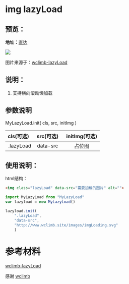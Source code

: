 
# img lazyLoad

## 预览：

**地址：**[直达](https://curtaintan.github.io/lazyLoad/build/index.html)

![](view.gif)

图片来源于：[wclimb-lazyLoad](https://github.com/wclimb/lazyLoad)

## 说明：
1. 支持横向滚动懒加载

## 参数说明

MyLazyLoad.init( cls, src, initImg )

| cls(可选)   | src(可选)    |  initImg(可选)  |
| :----: | :----:   | :----: |
| .lazyLoad | data-src   | 占位图  |


## 使用说明：

html结构：
```html
<img class="lazyLoad" data-src="需要加载的图片" alt="">
```

```js
import MyLazyLoad from "MyLazyLoad"
var lazyload = new MyLazyLoad()

lazyload.init( 
    ".lazyLoad",
    "data-src",
    "http://www.wclimb.site/images/imgLoading.svg" 
    )
```

# 参考材料

[wclimb-lazyLoad](https://github.com/wclimb/lazyLoad)

感谢 [wclimb](http://www.wclimb.site)
